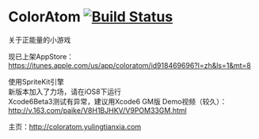 ColorAtom	[![Build Status](https://travis-ci.org/yulingtianxia/ColorAtom.svg?branch=master)](https://travis-ci.org/yulingtianxia/ColorAtom) 
=========

关于正能量的小游戏

现已上架AppStore：https://itunes.apple.com/us/app/coloratom/id918469696?l=zh&ls=1&mt=8  

使用SpriteKit引擎  
新版本加入了力场，请在iOS8下运行  
Xcode6Beta3测试有异常，建议用Xcode6 GM版
Demo视频（较久）：http://v.163.com/paike/V8H1BJHKV/V9POM33GM.html  

主页：http://coloratom.yulingtianxia.com  

 
